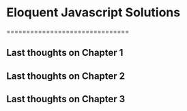 # Eloquent Javascript Solutions
===============================
## Last thoughts on Chapter 1
## Last thoughts on Chapter 2
## Last thoughts on Chapter 3


